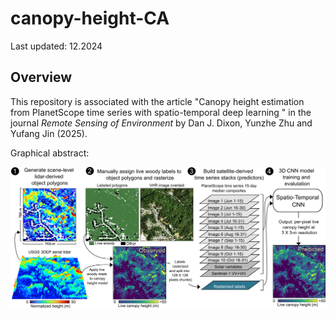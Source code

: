 
# canopy-height-CA

Last updated: 12.2024

Overview
--------

This repository is associated with the article "Canopy height estimation from PlanetScope time series with spatio-temporal deep learning
" in the journal *Remote Sensing of Environment* by Dan J. Dixon, Yunzhe Zhu and Yufang Jin (2025). 

Graphical abstract:
<p align="center">
  <img src="figs/fig1-diagram.png" />
</p>
